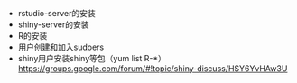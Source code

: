 - rstudio-server的安装
- shiny-server的安装
- R的安装
- 用户创建和加入sudoers
- shiny用户安装shiny等包（yum list R-\*）https://groups.google.com/forum/#!topic/shiny-discuss/HSY6YvHAw3U
